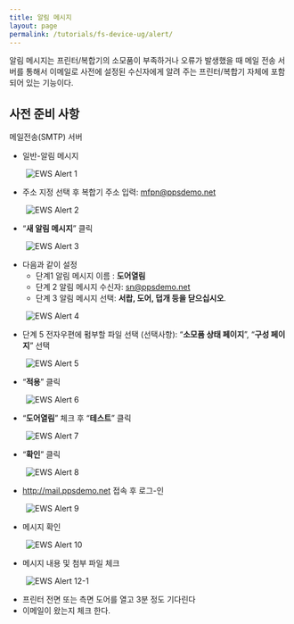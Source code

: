 ```yaml
---
title: 알림 메시지
layout: page
permalink: /tutorials/fs-device-ug/alert/
---
```

알림 메시지는 프린터/복합기의 소모품이 부족하거나 오류가 발생했을 때 메일 전송 서버를 통해서 이메일로 사전에 설정된 수신자에게 알려 주는 프린터/복합기 자체에 포함되어 있는 기능이다.

## 사전 준비 사항

메일전송(SMTP) 서버

  * 일반-알림 메시지

<p style="padding-left: 30px;">
  <img class="alignnone size-full wp-image-1226" src="http://i1.wp.com/hpidemo.net/wp-content/uploads/2016/05/1-6.png?fit=865%2C634" alt="EWS Alert 1" srcset="http://i1.wp.com/hpidemo.net/wp-content/uploads/2016/05/1-6.png?w=865 865w, http://i1.wp.com/hpidemo.net/wp-content/uploads/2016/05/1-6.png?resize=300%2C220 300w, http://i1.wp.com/hpidemo.net/wp-content/uploads/2016/05/1-6.png?resize=768%2C563 768w" sizes="(max-width: 865px) 100vw, 865px" data-recalc-dims="1" />
</p>

  * 주소 지정 선택 후 복합기 주소 입력: <mfpn@ppsdemo.net>

<p style="padding-left: 30px;">
  <img class="alignnone size-full wp-image-1227" src="http://i1.wp.com/hpidemo.net/wp-content/uploads/2016/05/2-5.png?fit=243%2C204" alt="EWS Alert 2" data-recalc-dims="1" />
</p>

  * “**새 알림 메시지**” 클릭

<p style="padding-left: 30px;">
  <img class="alignnone size-full wp-image-1228" src="http://i0.wp.com/hpidemo.net/wp-content/uploads/2016/05/3-3.png?fit=376%2C106" alt="EWS Alert 3" srcset="http://i0.wp.com/hpidemo.net/wp-content/uploads/2016/05/3-3.png?w=376 376w, http://i0.wp.com/hpidemo.net/wp-content/uploads/2016/05/3-3.png?resize=300%2C85 300w" sizes="(max-width: 376px) 100vw, 376px" data-recalc-dims="1" />
</p>

  * 다음과 같이 설정 
      * 단계1 알림 메시지 이름 : **도어열림**
      * 단계 2 알림 메시지 수신자: <sn@ppsdemo.net>
      * 단계 3 알림 메시지 선택: **서랍, 도어, 덥개 등을 닫으십시오**.

<p style="padding-left: 30px;">
  <img class="alignnone size-full wp-image-1215" src="http://i0.wp.com/hpidemo.net/wp-content/uploads/2016/05/4-6.png?fit=585%2C702" alt="EWS Alert 4" srcset="http://i0.wp.com/hpidemo.net/wp-content/uploads/2016/05/4-6.png?w=585 585w, http://i0.wp.com/hpidemo.net/wp-content/uploads/2016/05/4-6.png?resize=250%2C300 250w" sizes="(max-width: 585px) 100vw, 585px" data-recalc-dims="1" />
</p>

  * 단계 5 전자우편에 펌부할 파일 선택 (선택사항): “**소모품 상태 페이지**”, “**구성 페이지**” 선택

<p style="padding-left: 30px;">
  <img class="alignnone size-full wp-image-1216" src="http://i0.wp.com/hpidemo.net/wp-content/uploads/2016/05/5-5.png?fit=434%2C277" alt="EWS Alert 5" srcset="http://i0.wp.com/hpidemo.net/wp-content/uploads/2016/05/5-5.png?w=434 434w, http://i0.wp.com/hpidemo.net/wp-content/uploads/2016/05/5-5.png?resize=300%2C191 300w" sizes="(max-width: 434px) 100vw, 434px" data-recalc-dims="1" />
</p>

  * &#8220;**적용**&#8221; 클릭

<p style="padding-left: 30px;">
  <img class="alignnone size-full wp-image-1217" src="http://i2.wp.com/hpidemo.net/wp-content/uploads/2016/05/6-4.png?fit=621%2C588" alt="EWS Alert 6" srcset="http://i2.wp.com/hpidemo.net/wp-content/uploads/2016/05/6-4.png?w=621 621w, http://i2.wp.com/hpidemo.net/wp-content/uploads/2016/05/6-4.png?resize=300%2C284 300w" sizes="(max-width: 621px) 100vw, 621px" data-recalc-dims="1" />
</p>

  * “**도어열림**” 체크 후 “**테스트**” 클릭

<p style="padding-left: 30px;">
  <img class="alignnone size-full wp-image-1218" src="http://i2.wp.com/hpidemo.net/wp-content/uploads/2016/05/7-5.png?fit=629%2C119" alt="EWS Alert 7" srcset="http://i2.wp.com/hpidemo.net/wp-content/uploads/2016/05/7-5.png?w=629 629w, http://i2.wp.com/hpidemo.net/wp-content/uploads/2016/05/7-5.png?resize=300%2C57 300w" sizes="(max-width: 629px) 100vw, 629px" data-recalc-dims="1" />
</p>

  * &#8220;**확인**&#8221; 클릭

<p style="padding-left: 30px;">
  <img class="alignnone size-full wp-image-1219" src="http://i1.wp.com/hpidemo.net/wp-content/uploads/2016/05/8-5.png?fit=781%2C694" alt="EWS Alert 8" srcset="http://i1.wp.com/hpidemo.net/wp-content/uploads/2016/05/8-5.png?w=781 781w, http://i1.wp.com/hpidemo.net/wp-content/uploads/2016/05/8-5.png?resize=300%2C267 300w, http://i1.wp.com/hpidemo.net/wp-content/uploads/2016/05/8-5.png?resize=768%2C682 768w" sizes="(max-width: 781px) 100vw, 781px" data-recalc-dims="1" />
</p>

  * <http://mail.ppsdemo.net> 접속 후 로그-인

<p style="padding-left: 30px;">
  <img class="alignnone size-full wp-image-1220" src="http://i0.wp.com/hpidemo.net/wp-content/uploads/2016/05/9-6.png?fit=539%2C374" alt="EWS Alert 9" srcset="http://i0.wp.com/hpidemo.net/wp-content/uploads/2016/05/9-6.png?w=539 539w, http://i0.wp.com/hpidemo.net/wp-content/uploads/2016/05/9-6.png?resize=300%2C208 300w" sizes="(max-width: 539px) 100vw, 539px" data-recalc-dims="1" />
</p>

  * 메시지 확인

<p style="padding-left: 30px;">
  <img class="alignnone size-full wp-image-1221" src="http://i2.wp.com/hpidemo.net/wp-content/uploads/2016/05/10-5.png?fit=1100%2C262" alt="EWS Alert 10" srcset="http://i2.wp.com/hpidemo.net/wp-content/uploads/2016/05/10-5.png?w=1100 1100w, http://i2.wp.com/hpidemo.net/wp-content/uploads/2016/05/10-5.png?resize=300%2C71 300w, http://i2.wp.com/hpidemo.net/wp-content/uploads/2016/05/10-5.png?resize=768%2C183 768w, http://i2.wp.com/hpidemo.net/wp-content/uploads/2016/05/10-5.png?resize=1024%2C244 1024w" sizes="(max-width: 1000px) 100vw, 1000px" data-recalc-dims="1" />
</p>

  * 메시지 내용 및 첨부 파일 체크

<p style="padding-left: 30px;">
  <img class="alignnone size-full wp-image-1225" src="http://i0.wp.com/hpidemo.net/wp-content/uploads/2016/05/12-1-2.png?fit=1141%2C379" alt="EWS Alert 12-1" srcset="http://i0.wp.com/hpidemo.net/wp-content/uploads/2016/05/12-1-2.png?w=1141 1141w, http://i0.wp.com/hpidemo.net/wp-content/uploads/2016/05/12-1-2.png?resize=300%2C100 300w, http://i0.wp.com/hpidemo.net/wp-content/uploads/2016/05/12-1-2.png?resize=768%2C255 768w, http://i0.wp.com/hpidemo.net/wp-content/uploads/2016/05/12-1-2.png?resize=1024%2C340 1024w" sizes="(max-width: 1000px) 100vw, 1000px" data-recalc-dims="1" />
</p>

  * 프린터 전면 또는 측면 도어를 열고 3분 정도 기다린다
  * 이메일이 왔는지 체크 한다.